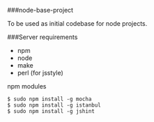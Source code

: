 ###node-base-project

To be used as initial codebase for node projects.

###Server requirements

- npm
- node
- make
- perl (for jsstyle)

npm modules
```
$ sudo npm install -g mocha
$ sudo npm install -g istanbul
$ sudo npm install -g jshint
```

